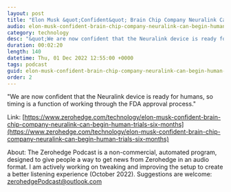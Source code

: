 ```yaml
---
layout: post
title: "Elon Musk &quot;Confident&quot; Brain Chip Company Neuralink Can Begin Human Trials In Six Months"
audio: elon-musk-confident-brain-chip-company-neuralink-can-begin-human-trials-six-months-0
category: technology
desc: "&quot;We are now confident that the Neuralink device is ready for humans, so timing is a function of working through the FDA approval process.&quot; "
duration: 00:02:20
length: 140
datetime: Thu, 01 Dec 2022 12:55:00 +0000
tags: podcast
guid: elon-musk-confident-brain-chip-company-neuralink-can-begin-human-trials-six-months-0
order: 2
---
```

&quot;We are now confident that the Neuralink device is ready for humans, so timing is a function of working through the FDA approval process.&quot; 

Link: [https://www.zerohedge.com/technology/elon-musk-confident-brain-chip-company-neuralink-can-begin-human-trials-six-months](https://www.zerohedge.com/technology/elon-musk-confident-brain-chip-company-neuralink-can-begin-human-trials-six-months)

About: The Zerohedge Podcast is a non-commercial, automated program, designed to give people a way to get news from Zerohedge in an audio format.  I am actively working on tweaking and improving the setup to create a better listening experience (October 2022).  Suggestions are welcome: [zerohedgePodcast@outlook.com](mailto:zerohedgePodcast@outlook.com)